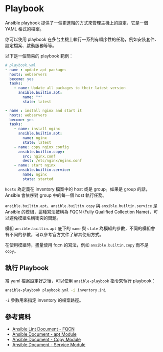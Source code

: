 # Playbook

Ansible playbook 提供了一個更進階的方式來管理主機上的設定，它是一個 YAML 格式的檔案。

你可以使用 playbook 在多台主機上執行一系列有順序性的任務，例如安裝套件、設定檔案、啟動服務等等。

以下是一個簡易的 playbook 範例：

```yaml
# playbook.yml
- name : update apt packages
  hosts: webservers
  become: yes
  tasks:
    - name: Update all packages to their latest version
      ansible.builtin.apt:
        name: "*"
        state: latest

- name : install nginx and start it
  hosts: webservers
  become: yes
  tasks:
    - name: install nginx
      ansible.builtin.apt:
        name: nginx
        state: latest
    - name: copy nginx config
      ansible.builtin.copy:
        src: nginx.conf
        dest: /etc/nginx/nginx.conf
    - name: start nginx
      ansible.builtin.service:
        name: nginx
        state: started
```

`hosts` 為定義在 inventory 檔案中的 host 或是 group。如果是 group 的話，Ansible 會依序對 group 中的每一個 host 執行任務。

`ansible.builtin.apt`、`ansible.builtin.copy` 與 `ansible.builtin.service` 是 Ansible 的模組，這種寫法被稱為 FQCN (Fully Qualified Collection Name)，可以避免模組名稱衝突的問題。

模組 `ansible.builtin.apt` 底下的 `name` 與 `state` 為模組的參數，不同的模組會有不同的參數，可以參考官方文件了解其使用方式。

在使用模組時，盡量使用 fqcn 的寫法，例如 `ansible.builtin.copy` 而不是 `copy`。

## 執行 Playbook

當 yaml 檔案設定好之後，可以使用 `ansible-playbook` 指令來執行 playbook：

```bash
ansible-playbook playbook.yml -i inventory.ini
```

`-i` 參數用來指定 inventory 的檔案路徑。

## 參考資料

- [Ansible Lint Document - FQCN](https://ansible.readthedocs.io/projects/lint/rules/fqcn/)
- [Ansible Document - apt Module](https://docs.ansible.com/ansible/latest/collections/ansible/builtin/apt_module.html)
- [Ansible Document - Copy Module](https://docs.ansible.com/ansible/latest/collections/ansible/builtin/copy_module.htmll)
- [Ansible Document - Service Module](https://docs.ansible.com/ansible/latest/collections/ansible/builtin/service_module.html)
